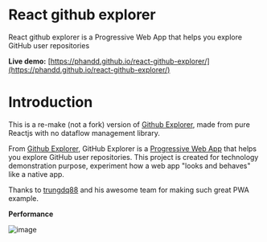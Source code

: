 # React github explorer
React github explorer is a Progressive Web App that helps you explore GitHub user repositories

**Live demo:** [https://phandd.github.io/react-github-explorer/](https://phandd.github.io/react-github-explorer/)


# Introduction
This is a re-make (not a fork) version of [Github Explorer](https://github.com/trungdq88/github-explorer), made from pure Reactjs with no dataflow management library.

From [Github Explorer](https://github.com/trungdq88/github-explorer), GitHub Explorer is a [Progressive Web App](https://developers.google.com/web/progressive-web-apps/) that helps you explore GitHub user repositories. This project is created for technology demonstration purpose, experiment how a web app "looks and behaves" like a native app.

Thanks to [trungdq88](https://github.com/trungdq88) and his awesome team for making such great PWA example.

**Performance**

![image](https://user-images.githubusercontent.com/20087095/45917354-7235b500-be9f-11e8-8318-ba5a456d7894.png)